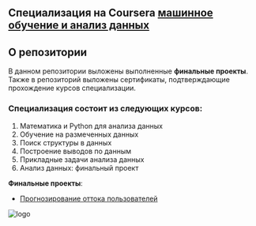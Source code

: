 ## Специализация  на Coursera [машинное обучение и анализ данных](https://www.coursera.org/specializations/machine-learning-data-analysis)

## О репозитории 
В данном репозитории выложены выполненные **финальные проекты**. Также в репозиторий выложены сертификаты, подтверждающие прохождение курсов специализации.

### Специализация состоит из следующих курсов:
1. Математика и Python для анализа данных
2. Обучение на размеченных данных
3. Поиск структуры в данных
4. Построение выводов по данным
5. Прикладные задачи анализа данных
6. Анализ данных: финальный проект

**Финальные проекты**:
- [Прогнозирование оттока пользователей](https://github.com/anonimneyshiy/Coursera-ML-and-DA/tree/master/%D0%9E%D1%82%D1%82%D0%BE%D0%BA)


![logo](https://raw.githubusercontent.com/totrin/coursera_ml_and_data_analysis_spec/master/spec_logo.jpg)

